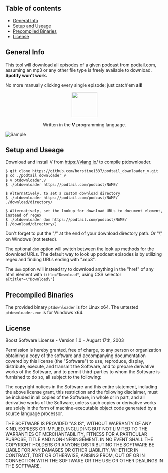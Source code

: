 ## Table of contents
* [General Info](#general-info)
* [Setup and Useage](#setup-and-useage)
* [Precompiled Binaries](#precompiled-binaries)
* [License](#license)


## General Info
This tool will download all episodes of a given podcast from podtail.com,
assuming an mp3 or any other file type is freely available to download.
<span style="font-weight:bold;">Spotify won't work.</span>

No more manually clicking every single episode; just catch'em <span style="font-weight:bold;">all</span>!

<div align="center">
<p>
    <img width="80" src="https://vlang.io/img/v-logo.png">
</p>
Written in the <span style="font-weight:bold;">V</span> programming language.
</div>


![Sample](/sample.gif)


## Setup and Useage
Download and install V from https://vlang.io/ to compile ptdownloader.

```
$ git clone https://github.com/horstine1337/podtail_downloader_v.git
$ cd ./podtail_downloader_v
$ v ptdownloader.v
$ ./ptdownloader https://podtail.com/podcast/NAME/

$ Alternatively, to set a custom download directory
$ ./ptdownloader https://podtail.com/podcast/NAME/ ./download/directory/

$ Alternatively, set the lookup for download URLs to document element, instead of regex
$ ./ptdownloader dom https://podtail.com/podcast/NAME/ [./download/directory/]
```

Don't forget to put the "/" at the end of your download directory path. Or "\\" on Windows (not tested).

The optional `dom` option will switch between the look up methods for the download URLs.
The default way to look up podcast episodes is by utilizing regex and finding URLs ending with ".mp3".

The `dom` option will instead try to download anything in the "href" of any html element with `title="Download"`,
using CSS selector `a[title*=\"Download\"]`

## Precompiled Binaries
The provided binary `ptdownloader` is for Linux x64. The untested `ptdownloader.exe` is for Windows x64.

## License
Boost Software License - Version 1.0 - August 17th, 2003

Permission is hereby granted, free of charge, to any person or organization
obtaining a copy of the software and accompanying documentation covered by
this license (the "Software") to use, reproduce, display, distribute,
execute, and transmit the Software, and to prepare derivative works of the
Software, and to permit third-parties to whom the Software is furnished to
do so, all subject to the following:

The copyright notices in the Software and this entire statement, including
the above license grant, this restriction and the following disclaimer,
must be included in all copies of the Software, in whole or in part, and
all derivative works of the Software, unless such copies or derivative
works are solely in the form of machine-executable object code generated by
a source language processor.

THE SOFTWARE IS PROVIDED "AS IS", WITHOUT WARRANTY OF ANY KIND, EXPRESS OR
IMPLIED, INCLUDING BUT NOT LIMITED TO THE WARRANTIES OF MERCHANTABILITY,
FITNESS FOR A PARTICULAR PURPOSE, TITLE AND NON-INFRINGEMENT. IN NO EVENT
SHALL THE COPYRIGHT HOLDERS OR ANYONE DISTRIBUTING THE SOFTWARE BE LIABLE
FOR ANY DAMAGES OR OTHER LIABILITY, WHETHER IN CONTRACT, TORT OR OTHERWISE,
ARISING FROM, OUT OF OR IN CONNECTION WITH THE SOFTWARE OR THE USE OR OTHER
DEALINGS IN THE SOFTWARE.